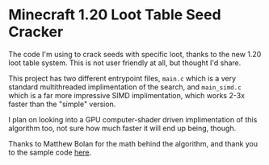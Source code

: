 # Minecraft 1.20 Loot Table Seed Cracker

The code I'm using to crack seeds with specific loot, thanks to the new 1.20 loot table system. This is not user friendly at all, but thought I'd share.

This project has two different entrypoint files, `main.c` which is a very standard multithreaded implimentation of the search, and `main_simd.c` which is a far more impressive SIMD implimentation, which works 2-3x faster than the "simple" version. 

I plan on looking into a GPU computer-shader driven implimentation of this algorithm too, not sure how much faster it will end up being, though.

Thanks to Matthew Bolan for the math behind the algorithm, and thank you to the sample code [here](https://gist.github.com/mjtb49/f3e01e3355178d2bb6c814606971c374).